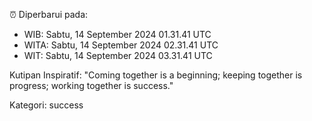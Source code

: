 ⏰ Diperbarui pada:
- WIB: Sabtu, 14 September 2024 01.31.41 UTC
- WITA: Sabtu, 14 September 2024 02.31.41 UTC
- WIT: Sabtu, 14 September 2024 03.31.41 UTC

Kutipan Inspiratif:
"Coming together is a beginning; keeping together is progress; working together is success."


Kategori: success

